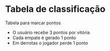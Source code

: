 # Tabela de classificação

Tabela para marcar pontos

  - O usuário recebe 3 pontos por vitória
  - Cada empate é gerado 1 ponto
  - Em derrotas o jogador perde 1 ponto

